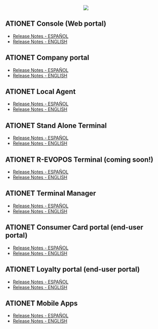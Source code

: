 <p align="center">
  <img src="https://github.com/Ationet/ationetdocs/raw/master/Content/Images/ATIOnetLogo_250x70.png" />
</p>

## ATIONET Console (Web portal)
- [Release Notes - ESPAÑOL](README_RN_ESP_Console.md)
- [Release Notes - ENGLISH](README_RN_ENG_Console.md)

## ATIONET Company portal
- [Release Notes - ESPAÑOL](README_RN_ESP_CompanyPortal.md)
- [Release Notes - ENGLISH](README_RN_ENG_CompanyPortal.md)

## ATIONET Local Agent
- [Release Notes - ESPAÑOL](README_RN_ESP_LocalAgent.md)
- [Release Notes - ENGLISH](README_RN_ENG_LocalAgent.md)

## ATIONET Stand Alone Terminal
- [Release Notes - ESPAÑOL](README_RN_ESP_StandAlone.md)
- [Release Notes - ENGLISH](README_RN_ENG_StandAlone.md)

## ATIONET R-EVOPOS Terminal (coming soon!)
- [Release Notes - ESPAÑOL](README_RN_ESP_R-EVOPOS.md)
- [Release Notes - ENGLISH](README_RN_ENG_R-EVOPOS.md)

## ATIONET Terminal Manager
- [Release Notes - ESPAÑOL](README_RN_ESP_TerminalManager.md)
- [Release Notes - ENGLISH](README_RN_ENG_TerminalManager.md)

## ATIONET Consumer Card portal (end-user portal)
- [Release Notes - ESPAÑOL](README_RN_ESP_ConsumerCard.md)
- [Release Notes - ENGLISH](README_RN_ENG_ConsumerCard.md)

## ATIONET Loyalty portal (end-user portal)
- [Release Notes - ESPAÑOL](README_RN_ESP_Loyalty.md)
- [Release Notes - ENGLISH](README_RN_ENG_Loyaty.md)

## ATIONET Mobile Apps
- [Release Notes - ESPAÑOL](README_RN_ESP_MobileApps.md)
- [Release Notes - ENGLISH](README_RN_ENG_MobileApps.md)
